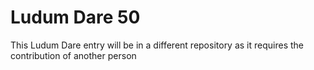 # Ludum Dare 50
 This Ludum Dare entry will be in a different repository as it requires the contribution of another person
